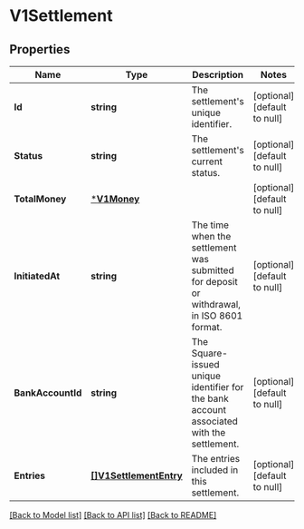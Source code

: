 # V1Settlement

## Properties
Name | Type | Description | Notes
------------ | ------------- | ------------- | -------------
**Id** | **string** | The settlement&#x27;s unique identifier. | [optional] [default to null]
**Status** | **string** | The settlement&#x27;s current status. | [optional] [default to null]
**TotalMoney** | [***V1Money**](V1Money.md) |  | [optional] [default to null]
**InitiatedAt** | **string** | The time when the settlement was submitted for deposit or withdrawal, in ISO 8601 format. | [optional] [default to null]
**BankAccountId** | **string** | The Square-issued unique identifier for the bank account associated with the settlement. | [optional] [default to null]
**Entries** | [**[]V1SettlementEntry**](V1SettlementEntry.md) | The entries included in this settlement. | [optional] [default to null]

[[Back to Model list]](../README.md#documentation-for-models) [[Back to API list]](../README.md#documentation-for-api-endpoints) [[Back to README]](../README.md)


